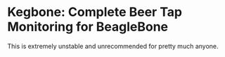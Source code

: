 # Kegbone: Complete Beer Tap Monitoring for BeagleBone

This is extremely unstable and unrecommended for pretty much anyone.
